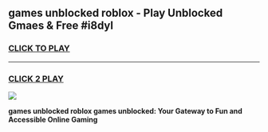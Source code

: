 
## games unblocked roblox - Play Unblocked Gmaes & Free #i8dyl
<h3>
<a href="https://premium.freeplayer.one?title=games_unblocked_roblox&ref=01M">CLICK TO PLAY</a></h3>
<hr>

<h3>
<a href="https://premium.freeplayer.one?title=games_unblocked_roblox&ref=01M">CLICK 2 PLAY</a>
  
</h3>

<a href="https://premium.freeplayer.one?title=games_unblocked_roblox&ref=01M"><img src="https://clearcache.store/games.png"></a>


**games unblocked roblox games unblocked: Your Gateway to Fun and Accessible Online Gaming**
